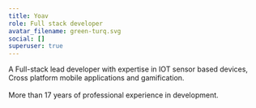 ```yaml
---
title: Yoav
role: Full stack developer
avatar_filename: green-turq.svg
social: []
superuser: true
---
```

<!--StartFragment-->

A Full-stack lead developer with expertise in IOT sensor based devices,\
Cross platform mobile applications and gamification.\
\
More than 17 years of professional experience in development.

<!--EndFragment-->